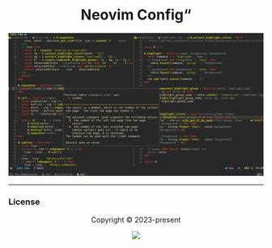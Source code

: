 <h1 align="center">
  Neovim Config“
</h1>


![demo](./demo.png)

---

### License
<p align="center">
  Copyright &copy; 2023-present
</p>
<p align="center">
  <a href="https://github.com/glepnir/nvim/blob/master/LICENSE"
    ><img
      src="https://img.shields.io/static/v1.svg?style=for-the-badge&label=License&message=MIT&logoColor=d9e0ee&colorA=282a36&colorB=c678dd"
  /></a>
</p>
